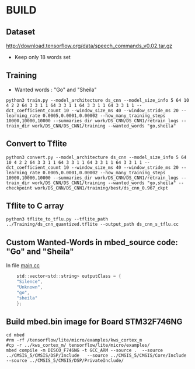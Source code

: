 # BUILD
## Dataset
http://download.tensorflow.org/data/speech_commands_v0.02.tar.gz

- Keep only 18 words set
## Training
- Wanted words : "Go" and "Sheila"
```
python3 train.py --model_architecture ds_cnn --model_size_info 5 64 10 4 2 2 64 3 3 1 1 64 3 3 1 1 64 3 3 1 1 64 3 3 1 1 --dct_coefficient_count 10 --window_size_ms 40 --window_stride_ms 20 --learning_rate 0.0005,0.0001,0.00002 --how_many_training_steps 10000,10000,10000 --summaries_dir work/DS_CNN/DS_CNN1/retrain_logs --train_dir work/DS_CNN/DS_CNN1/training --wanted_words "go,sheila"
```

## Convert to Tflite
```
python3 convert.py --model_architecture ds_cnn --model_size_info 5 64 10 4 2 2 64 3 3 1 1 64 3 3 1 1 64 3 3 1 1 64 3 3 1 1 --dct_coefficient_count 10 --window_size_ms 40 --window_stride_ms 20 --learning_rate 0.0005,0.0001,0.00002 --how_many_training_steps 10000,10000,10000 --summaries_dir work/DS_CNN/DS_CNN1/retrain_logs --train_dir work/DS_CNN/DS_CNN1/training --wanted_words "go,sheila" --checkpoint work/DS_CNN/DS_CNN1/training/best/ds_cnn_0.967_ckpt
```
## Tflite to C array 
```
python3 tflite_to_tflu.py --tflite_path ../Training/ds_cnn_quantized.tflite --output_path ds_cnn_s_tflu.cc
```

## Custom Wanted-Words in mbed_source code: "Go" and "Sheila"
In file [main.cc](mbed/tensorflow/lite/micro/examples/kws_cortex_m/Source/Applications/Realtime_KWS_Test/main.cc)

```c
    std::vector<std::string> outputClass = {
    "Silence",
    "Unknown",
    "go",
    "sheila"
    };
```

## Build mbed.bin image for Board STM32F746NG
```
cd mbed
#rm -rf /tensorflow/lite/micro/examples/kws_cortex_m
#cp -r ../kws_cortex_m/ tensorflow/lite/micro/examples/
mbed compile -m DISCO_F746NG -t GCC_ARM --source .  --source ../CMSIS_5/CMSIS/DSP/Include   --source ../CMSIS_5/CMSIS/Core/Include --source ../CMSIS_5/CMSIS/DSP/PrivateInclude/
```

